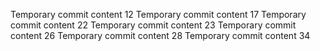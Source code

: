 Temporary commit content 12
Temporary commit content 17
Temporary commit content 22
Temporary commit content 23
Temporary commit content 26
Temporary commit content 28
Temporary commit content 34
